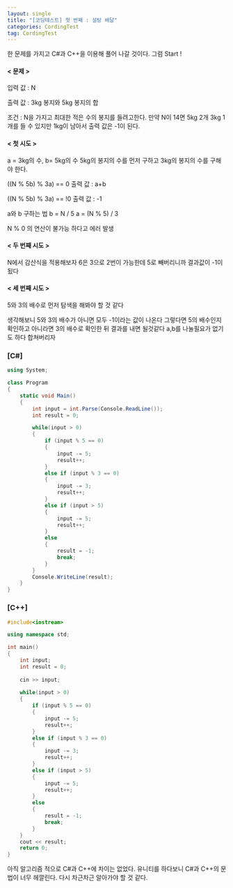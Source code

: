 ```yaml
---
layout: single
title: "[코딩테스트] 첫 번째 : 설탕 배달"
categories: CordingTest
tag: CordingTest
---
```


한 문제를 가지고 C#과 C++을 이용해 풀어 나갈 것이다.
그럼 Start !



#### < 문제 >

입력 값 : N

출력 값 : 3kg 봉지와 5kg 봉지의 합

조건 : N을 가지고 최대한 적은 수의 봉지를 들려고한다. 
      만약 N이 14면 5kg 2개 3kg 1개를 들 수 있지만 1kg이 남아서 출력 값은 -1이 된다.



#### < 첫 시도 >

a = 3kg의 수, b= 5kg의 수
5kg의 봉지의 수를 먼저 구하고 3kg의 봉지의 수를 구해야 한다.

((N % 5b) % 3a) == 0
출력 값 : a+b

 ((N % 5b) % 3a) == !0
출력 값 : -1

a와 b 구하는 법
b = N / 5
a = (N % 5) / 3

N % 0 의 연산이 불가능 하다고 에러 발생



#### < 두 번째 시도 >

N에서 감산식을 적용해보자
6은 3으로 2번이 가능한데
5로 빼버리니까 결과값이 -1이 됬다



#### < 세 번째 시도 >

5와 3의 배수로 먼저 탐색을 해봐야 할 것 같다

생각해보니 5와 3의 배수가 아니면 모두 -1이라는 값이 나온다
그렇다면 5의 배수인지 확인하고
아니라면 3의 배수로 확인한 뒤 결과를 내면 될것같다
a,b를 나눌필요가 없기도 하다 합쳐버리자



###  [C#]

```c#
using System;

class Program
{
    static void Main()
    {
        int input = int.Parse(Console.ReadLine());
        int result = 0;

        while(input > 0)
        {
            if (input % 5 == 0)
            {
                input -= 5;
                result++;
            }
            else if (input % 3 == 0)
            {
                input -= 3;
                result++;
            }
            else if (input > 5)
            {
                input -= 5;
                result++;
            }
            else
            {
                result = -1;
                break;
            }
        }
        Console.WriteLine(result);
    }
}
```



### [C++]

```c++
#include<iostream>

using namespace std;

int main()
{
    int input;
    int result = 0;
    
    cin >> input;
    
    while(input > 0)
    {
        if (input % 5 == 0)
        {
            input -= 5;
            result++;
        }
        else if (input % 3 == 0)
        {
            input -= 3;
            result++;
        }
        else if (input > 5)
        {
            input -= 5;
            result++;
        }
        else 
        {
            result = -1;
            break;
        }
    }
    cout << result;
    return 0;
}
```

아직 알고리즘 적으로 C#과 C++에 차이는 없었다.
유니티를 하다보니 C#과 C++의 문법이 너무 헤깔린다.
다시 차근차근 알아가야 할 것 같다.
